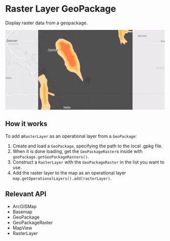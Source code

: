 # Raster Layer GeoPackage

Display raster data from a geopackage.

![](RasterLayerGeopackage.png)

## How it works

To add a`RasterLayer` as an operational layer from a `GeoPackage`:

1. Create and load a `GeoPackage`, specifying the path to the local .gpkg file.
2. When it is done loading, get the `GeoPackageRaster`s inside with `geoPackage.getGeoPackageRasters()`.
3. Construct a `RasterLayer` with the `GeoPackageRaster` in the list you want to use.
4. Add the raster layer to the map as an operational layer `map.getOperationalLayers().add(rasterLayer)`.

## Relevant API

* ArcGISMap
* Basemap
* GeoPackage
* GeoPackageRaster
* MapView
* RasterLayer
